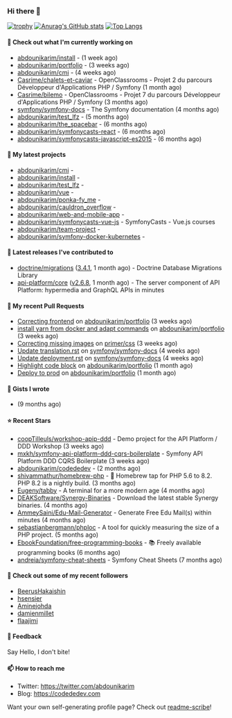 ### Hi there 👋

[![trophy](https://github-profile-trophy.vercel.app/?username=abdounikarim&theme=onestar&row=1&column=7&no-frame=true&margin-w=13)](https://github.com/ryo-ma/github-profile-trophy)
[![Anurag's GitHub stats](https://github-readme-stats.vercel.app/api?username=abdounikarim&show_icons=true&theme=dark&count_private=true&hide_border=true)](https://github.com/anuraghazra/github-readme-stats)
[![Top Langs](https://github-readme-stats.vercel.app/api/top-langs/?username=abdounikarim&langs_count=8&layout=compact&theme=dark&hide_border=true)](https://github.com/anuraghazra/github-readme-stats)

#### 👷 Check out what I'm currently working on

- [abdounikarim/install](https://github.com/abdounikarim/install) -  (1 week ago)
- [abdounikarim/portfolio](https://github.com/abdounikarim/portfolio) -  (3 weeks ago)
- [abdounikarim/cmi](https://github.com/abdounikarim/cmi) -  (4 weeks ago)
- [Casrime/chalets-et-caviar](https://github.com/Casrime/chalets-et-caviar) - OpenClassrooms - Projet 2 du parcours Développeur d&#39;Applications PHP / Symfony (1 month ago)
- [Casrime/bilemo](https://github.com/Casrime/bilemo) - OpenClassrooms - Projet 7 du parcours Développeur d&#39;Applications PHP / Symfony (3 months ago)
- [symfony/symfony-docs](https://github.com/symfony/symfony-docs) - The Symfony documentation (4 months ago)
- [abdounikarim/test_lfz](https://github.com/abdounikarim/test_lfz) -  (5 months ago)
- [abdounikarim/the_spacebar](https://github.com/abdounikarim/the_spacebar) -  (6 months ago)
- [abdounikarim/symfonycasts-react](https://github.com/abdounikarim/symfonycasts-react) -  (6 months ago)
- [abdounikarim/symfonycasts-javascript-es2015](https://github.com/abdounikarim/symfonycasts-javascript-es2015) -  (6 months ago)

#### 🌱 My latest projects

- [abdounikarim/cmi](https://github.com/abdounikarim/cmi) - 
- [abdounikarim/install](https://github.com/abdounikarim/install) - 
- [abdounikarim/test_lfz](https://github.com/abdounikarim/test_lfz) - 
- [abdounikarim/vue](https://github.com/abdounikarim/vue) - 
- [abdounikarim/ponka-fy_me](https://github.com/abdounikarim/ponka-fy_me) - 
- [abdounikarim/cauldron_overflow](https://github.com/abdounikarim/cauldron_overflow) - 
- [abdounikarim/web-and-mobile-app](https://github.com/abdounikarim/web-and-mobile-app) - 
- [abdounikarim/symfonycasts-vue-js](https://github.com/abdounikarim/symfonycasts-vue-js) - SymfonyCasts - Vue.js courses
- [abdounikarim/team-project](https://github.com/abdounikarim/team-project) - 
- [abdounikarim/symfony-docker-kubernetes](https://github.com/abdounikarim/symfony-docker-kubernetes) - 

#### 🔭 Latest releases I've contributed to

- [doctrine/migrations](https://github.com/doctrine/migrations) ([3.4.1](https://github.com/doctrine/migrations/releases/tag/3.4.1), 1 month ago) - Doctrine Database Migrations Library
- [api-platform/core](https://github.com/api-platform/core) ([v2.6.8](https://github.com/api-platform/core/releases/tag/v2.6.8), 1 month ago) - The server component of API Platform: hypermedia and GraphQL APIs in minutes

#### 🔨 My recent Pull Requests

- [Correcting frontend](https://github.com/abdounikarim/portfolio/pull/105) on [abdounikarim/portfolio](https://github.com/abdounikarim/portfolio) (3 weeks ago)
- [install yarn from docker and adapt commands](https://github.com/abdounikarim/portfolio/pull/103) on [abdounikarim/portfolio](https://github.com/abdounikarim/portfolio) (3 weeks ago)
- [Correcting missing images](https://github.com/primer/css/pull/1932) on [primer/css](https://github.com/primer/css) (3 weeks ago)
- [Update translation.rst](https://github.com/symfony/symfony-docs/pull/16461) on [symfony/symfony-docs](https://github.com/symfony/symfony-docs) (4 weeks ago)
- [Update deployment.rst](https://github.com/symfony/symfony-docs/pull/16460) on [symfony/symfony-docs](https://github.com/symfony/symfony-docs) (4 weeks ago)
- [Highlight code block](https://github.com/abdounikarim/portfolio/pull/99) on [abdounikarim/portfolio](https://github.com/abdounikarim/portfolio) (1 month ago)
- [Deploy to prod](https://github.com/abdounikarim/portfolio/pull/97) on [abdounikarim/portfolio](https://github.com/abdounikarim/portfolio) (1 month ago)

#### 📓 Gists I wrote

- [](https://gist.github.com/b237278802559acb0bcf1e2516ba718e) (9 months ago)

#### ⭐ Recent Stars

- [coopTilleuls/workshop-apip-ddd](https://github.com/coopTilleuls/workshop-apip-ddd) - Demo project for the API Platform / DDD Workshop (3 weeks ago)
- [mxkh/symfony-api-platform-ddd-cqrs-boilerplate](https://github.com/mxkh/symfony-api-platform-ddd-cqrs-boilerplate) - Symfony API Platform DDD CQRS Boilerplate (3 weeks ago)
- [abdounikarim/codededev](https://github.com/abdounikarim/codededev) -  (2 months ago)
- [shivammathur/homebrew-php](https://github.com/shivammathur/homebrew-php) - :beer: Homebrew tap for PHP 5.6 to 8.2. PHP 8.2 is a nightly build. (3 months ago)
- [Eugeny/tabby](https://github.com/Eugeny/tabby) - A terminal for a more modern age (4 months ago)
- [DEAKSoftware/Synergy-Binaries](https://github.com/DEAKSoftware/Synergy-Binaries) - Download the latest stable Synergy binaries. (4 months ago)
- [AmmeySaini/Edu-Mail-Generator](https://github.com/AmmeySaini/Edu-Mail-Generator) - Generate Free Edu Mail(s) within minutes (4 months ago)
- [sebastianbergmann/phploc](https://github.com/sebastianbergmann/phploc) - A tool for quickly measuring the size of a PHP project. (5 months ago)
- [EbookFoundation/free-programming-books](https://github.com/EbookFoundation/free-programming-books) - :books: Freely available programming books (6 months ago)
- [andreia/symfony-cheat-sheets](https://github.com/andreia/symfony-cheat-sheets) - Symfony Cheat Sheets (7 months ago)

#### 👯 Check out some of my recent followers

- [BeerusHakaishin](https://github.com/BeerusHakaishin)
- [hsensier](https://github.com/hsensier)
- [Aminejohda](https://github.com/Aminejohda)
- [damienmillet](https://github.com/damienmillet)
- [flaajimi](https://github.com/flaajimi)

#### 💬 Feedback

Say Hello, I don't bite!

#### 📫 How to reach me

- Twitter: https://twitter.com/abdounikarim
- Blog: https://codededev.com

Want your own self-generating profile page? Check out [readme-scribe](https://github.com/muesli/readme-scribe)!
